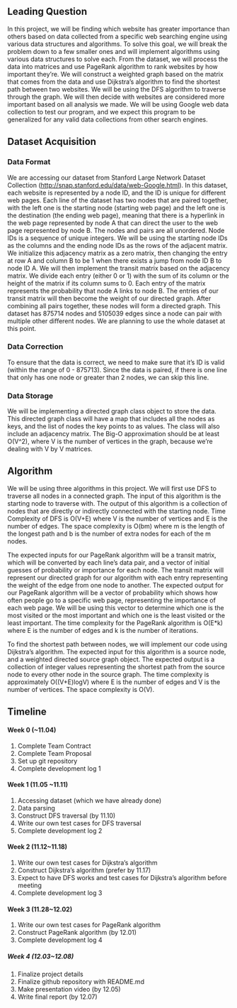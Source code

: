 ## Leading Question 

In this project, we will be finding which website has greater importance than others based on data collected from a specific web searching engine using various data structures and algorithms. To solve this goal, we will break the problem down to a few smaller ones and will implement algorithms using various data structures to solve each. From the dataset, we will process the data into matrices and use PageRank algorithm to rank websites by how important they’re. We will construct a weighted graph based on the matrix that comes from the data and use Dijkstra’s algorithm to find the shortest path between two websites. We will be using the DFS algorithm to traverse through the graph. We will then decide with websites are considered more important based on all analysis we made. We will be using Google web data collection to test our program, and we expect this program to be generalized for any valid data collections from other search engines.
## Dataset Acquisition

### Data Format

We are accessing our dataset from Stanford Large Network Dataset Collection (http://snap.stanford.edu/data/web-Google.html). In this dataset, each website is represented by a node ID, and the ID is unique for different web pages. Each line of the dataset has two nodes that are paired together, with the left one is the starting node (starting web page) and the left one is the destination (the ending web page), meaning that there is a hyperlink in the web page represented by node A that can direct the user to the web page represented by node B. The nodes and pairs are all unordered. Node IDs is a sequence of unique integers. We will be using the starting node IDs as the columns and the ending node IDs as the rows of the adjacent matrix. We initialize this adjacency matrix as a zero matrix, then changing the entry at row A and column B to be 1 when there exists a jump from node ID B to node ID A. We will then implement the transit matrix based on the adjacency matrix. We divide each entry (either 0 or 1) with the sum of its column or the height of the matrix if its column sums to 0. Each entry of the matrix represents the probability that node A links to node B. The entries of our transit matrix will then become the weight of our directed graph. After combining all pairs together, these nodes will form a directed graph. This dataset has 875714 nodes and 5105039 edges since a node can pair with multiple other different nodes. We are planning to use the whole dataset at this point. 

### Data Correction

To ensure that the data is correct, we need to make sure that it’s ID is valid (within the range of 0 - 875713). Since the data is paired, if there is one line that only has one node or greater than 2 nodes, we can skip this line.

### Data Storage

We will be implementing a directed graph class object to store the data. This directed graph class will have a map that includes all the nodes as keys, and the list of nodes the key points to as values. The class will also include an adjacency matrix.
The Big-O approximation should be at least O(V^2), where V is the number of vertices in the graph, because we’re dealing with V by V matrices.


## Algorithm

We will be using three algorithms in this project. We will first use DFS to traverse all nodes in a connected graph. The input of this algorithm is the starting node to traverse with. The output of this algorithm is a collection of nodes that are directly or indirectly connected with the starting node. Time Complexity of DFS is O(V+E) where V is the number of vertices and E is the number of edges. The space complexity is O(bm) where m is the length of the longest path and b is the number of extra nodes for each of the m nodes.

The expected inputs for our PageRank algorithm will be a transit matrix, which will be converted by each line’s data pair, and a vector of initial guesses of probability or importance for each node. The transit matrix will represent our directed graph for our algorithm with each entry representing the weight of the edge from one node to another. The expected output for our PageRank algorithm will be a vector of probability which shows how often people go to a specific web page, representing the importance of each web page. We will be using this vector to determine which one is the most visited or the most important and which one is the least visited or the least important. The time complexity for the PageRank algorithm is O(E*k) where E is the number of edges and k is the number of iterations.

To find the shortest path between nodes, we will implement our code using Dijkstra’s algorithm. The expected input for this algorithm is a source node, and a weighted directed source graph object. The expected output is a collection of integer values representing the shortest path from the source node to every other node in the source graph. The time complexity is approximately O((V+E)logV) where E is the number of edges and V is the number of vertices. The space complexity is O(V).


## Timeline
#### Week 0 (~11.04)
1. Complete Team Contract
2. Complete Team Proposal
3. Set up git repository
4. Complete development log 1
#### Week 1 (11.05 ~11.11)
1. Accessing dataset (which we have already done)
2. Data parsing
3. Construct DFS traversal (by 11.10)
4. Write our own test cases for DFS traversal
5. Complete development log 2
#### Week 2 (11.12~11.18)
1. Write our own test cases for Dijkstra’s algorithm
2. Construct Dijkstra’s algorithm (prefer by 11.17)
3. Expect to have DFS works and test cases for Dijkstra’s algorithm before meeting
4. Complete development log 3
#### Week 3 (11.28~12.02)
1. Write our own test cases for PageRank algorithm
2. Construct PageRank algorithm (by 12.01)
3. Complete development log 4
##### Week 4 (12.03~12.08)
1. Finalize project details
2. Finalize github repository with README.md
3. Make presentation video (by 12.05)
4. Write final report (by 12.07)
